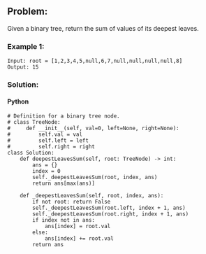 ## Problem:

Given a binary tree, return the sum of values of its deepest leaves.

### Example 1:

```
Input: root = [1,2,3,4,5,null,6,7,null,null,null,null,8]
Output: 15

```

### Solution:

#### Python

```
# Definition for a binary tree node.
# class TreeNode:
#     def __init__(self, val=0, left=None, right=None):
#         self.val = val
#         self.left = left
#         self.right = right
class Solution:
    def deepestLeavesSum(self, root: TreeNode) -> int:
        ans = {}
        index = 0
        self._deepestLeavesSum(root, index, ans)
        return ans[max(ans)]

    def _deepestLeavesSum(self, root, index, ans):
        if not root: return False
        self._deepestLeavesSum(root.left, index + 1, ans)
        self._deepestLeavesSum(root.right, index + 1, ans)
        if index not in ans:
            ans[index] = root.val
        else:
            ans[index] += root.val
        return ans

```
